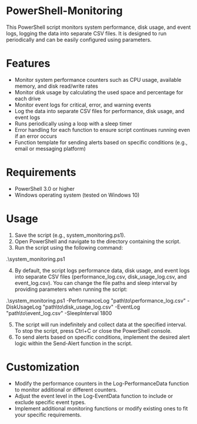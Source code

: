 # PowerShell-Monitoring

This PowerShell script monitors system performance, disk usage, and event logs, logging the data into separate CSV files. 
It is designed to run periodically and can be easily configured using parameters.

# Features
- Monitor system performance counters such as CPU usage, available memory, and disk read/write rates
- Monitor disk usage by calculating the used space and percentage for each drive
- Monitor event logs for critical, error, and warning events
- Log the data into separate CSV files for performance, disk usage, and event logs
- Runs periodically using a loop with a sleep timer
- Error handling for each function to ensure script continues running even if an error occurs
- Function template for sending alerts based on specific conditions (e.g., email or messaging platform)

# Requirements
- PowerShell 3.0 or higher
- Windows operating system (tested on Windows 10)

# Usage
1) Save the script (e.g., system_monitoring.ps1).
2) Open PowerShell and navigate to the directory containing the script.
3) Run the script using the following command:

.\system_monitoring.ps1

4) By default, the script logs performance data, disk usage, and event logs into separate CSV files (performance_log.csv, disk_usage_log.csv, and event_log.csv). You can change the file paths and sleep interval by providing parameters when running the script:

.\system_monitoring.ps1 -PerformanceLog "path\to\performance_log.csv" -DiskUsageLog "path\to\disk_usage_log.csv" -EventLog "path\to\event_log.csv" -SleepInterval 1800

5) The script will run indefinitely and collect data at the specified interval. To stop the script, press Ctrl+C or close the PowerShell console.
6) To send alerts based on specific conditions, implement the desired alert logic within the Send-Alert function in the script.

# Customization

- Modify the performance counters in the Log-PerformanceData function to monitor additional or different counters.
- Adjust the event level in the Log-EventData function to include or exclude specific event types.
- Implement additional monitoring functions or modify existing ones to fit your specific requirements.

